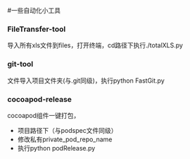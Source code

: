 #一些自动化小工具

### FileTransfer-tool
导入所有xls文件到files，打开终端，cd路径下执行./totalXLS.py

### git-tool
文件导入项目文件夹(与.git同级)，执行python FastGit.py

### cocoapod-release
cocoapod组件一键打包，
* 项目路径下（与podspec文件同级）
* 修改私有private_pod_repo_name
* 执行python podRelease.py
